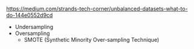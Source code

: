 https://medium.com/strands-tech-corner/unbalanced-datasets-what-to-do-144e0552d9cd

- Undersampling
- Oversampling
  - SMOTE (Synthetic Minority Over-sampling Technique)
